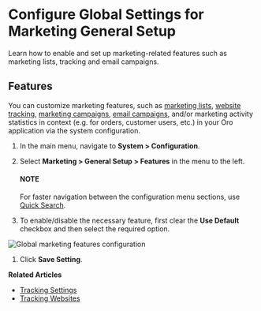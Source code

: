 <a id="configuration-guide-marketing-configuration-general-setup"></a>

<a id="marketing-system-configuration"></a>

# Configure Global Settings for Marketing General Setup

Learn how to enable and set up marketing-related features such as marketing lists, tracking and email campaigns.

## Features

You can customize marketing features, such as [marketing lists](../../../../marketing/marketing-lists/index.md#user-guide-marketing-lists), [website tracking](../../../../marketing/tracking-websites/index.md#user-guide-marketing-tracking), [marketing campaigns](../../../../marketing/marketing-campaigns/index.md#user-guide-marketing-campaigns), [email campaigns](../../../../marketing/email-campaigns/index.md#user-guide-email-campaigns), and/or marketing activity statistics in context (e.g. for orders, customer users, etc.) in your Oro application via the system configuration.

1. In the main menu, navigate to **System > Configuration**.
2. Select **Marketing > General Setup > Features** in the menu to the left.

   #### NOTE
   For faster navigation between the configuration menu sections, use [Quick Search](../../quick-search.md#user-guide-system-configuration-quick-search).
3. To enable/disable the necessary feature, first clear the **Use Default** checkbox and then select the required option.

![Global marketing features configuration](user/img/system/config_system/marketing_features.png)
1. Click **Save Setting**.

**Related Articles**

* [Tracking Settings](../../system/general-setup/tracking.md#admin-configuration-tracking-settings)
* [Tracking Websites](../../../../marketing/tracking-websites/index.md#user-guide-marketing-tracking)

<!-- finish -->
<!-- fa-bars = fa-navicon -->
<!-- Ic Tiles is used as Set As Default in saved views, and as tiles in display layout options -->
<!-- IcPencil refers to Rename in Commerce and Inline Editing in CRM -->
<!-- Check mark in the square. -->
<!-- SortDesc is also used as drop-down arrow -->
